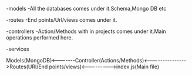-models
        -All the databases comes under it.Schema,Mongo DB etc

 -routes
        -End points/Url/views comes under it.

 -controllers
        -Action/Methods with in projects comes under it.Main operations performed here.

 -services       

 Models(MongoDB)<-------Controller(Actions/Methods)<--------------->Routes(URl/End points/views)<--------->index.js(Main file)
                            
                            
                        